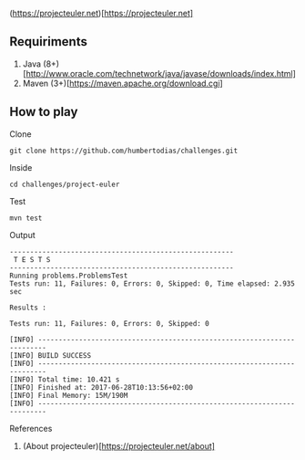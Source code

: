 
(https://projecteuler.net)[https://projecteuler.net]


## Requiriments

1. Java (8+)[http://www.oracle.com/technetwork/java/javase/downloads/index.html]
2. Maven (3+)[https://maven.apache.org/download.cgi]

## How to play

Clone

```
git clone https://github.com/humbertodias/challenges.git
```

Inside

```
cd challenges/project-euler
```

Test	

```
mvn test
```

Output

```
-------------------------------------------------------
 T E S T S
-------------------------------------------------------
Running problems.ProblemsTest
Tests run: 11, Failures: 0, Errors: 0, Skipped: 0, Time elapsed: 2.935 sec

Results :

Tests run: 11, Failures: 0, Errors: 0, Skipped: 0

[INFO] ------------------------------------------------------------------------
[INFO] BUILD SUCCESS
[INFO] ------------------------------------------------------------------------
[INFO] Total time: 10.421 s
[INFO] Finished at: 2017-06-28T10:13:56+02:00
[INFO] Final Memory: 15M/190M
[INFO] ------------------------------------------------------------------------
```


References

1. (About projecteuler)[https://projecteuler.net/about]

